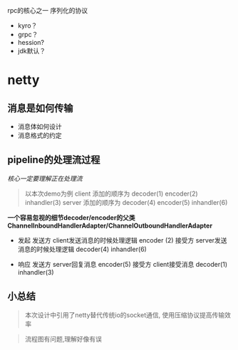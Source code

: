 rpc的核心之一
序列化的协议
- kyro？
- grpc？
- hession?
- jdk默认？

# netty
## 消息是如何传输
- 消息体如何设计
- 消息格式的约定
## pipeline的处理流过程 

*核心一定要理解正在处理流*

> 以本次demo为例
client 添加的顺序为 decoder(1) encoder(2) inhandler(3)
server 添加的顺序为 decoder(4) encoder(5) inhandler(6)

<b>一个容易忽视的细节decoder/encoder的父类 ChannelInboundHandlerAdapter/ChannelOutboundHandlerAdapter</b>

- 发起
发送方
client发送消息的时候处理逻辑  encoder (2)
接受方
server发送消息的时候处理逻辑  decoder(4) inhandler(6) 

- 响应
发送方
server回复消息 encoder(5)
接受方
client接受消息 decoder(1) inhandler(3)



## 小总结

> 本次设计中引用了netty替代传统io的socket通信, 使用压缩协议提高传输效率

> 流程图有问题,理解好像有误






